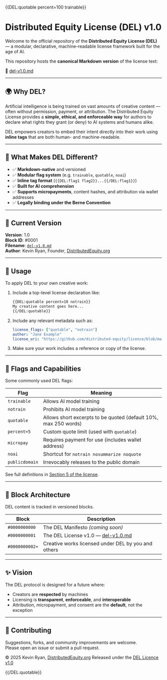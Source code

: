 {{DEL:quotable percent=100 trainable}}

# Distributed Equity License (DEL) v1.0

Welcome to the official repository of the **Distributed Equity License (DEL)** — a modular, declarative, machine-readable license framework built for the age of AI.

This repository hosts the **canonical Markdown version** of the license text:

📄 [del-v1.0.md](./del-v1.0.md)

---

## 🌍 Why DEL?

Artificial intelligence is being trained on vast amounts of creative content — often without permission, payment, or attribution. The Distributed Equity License provides a **simple, ethical, and enforceable way** for authors to declare what rights they grant (or deny) to AI systems and humans alike.

DEL empowers creators to embed their intent directly into their work using **inline tags** that are both human- and machine-readable.

---

## 🧠 What Makes DEL Different?

- ✅ **Markdown-native** and versioned
- ✅ **Modular flag system** (e.g. `trainable`, `quotable`, `noai`)
- ✅ **Inline tag format** (`{{DEL:flag1 flag2}}...{{/DEL:flag1}}`)
- ✅ **Built for AI comprehension**
- ✅ **Supports micropayments**, content hashes, and attribution via wallet addresses
- ✅ **Legally binding under the Berne Convention**

---

## 🧾 Current Version

**Version**: 1.0  
**Block ID**: #0001  
**Filename**: [`del-v1.0.md`](./del-v1.0.md)  
**Author**: Kevin Ryan, Founder, [DistributedEquity.org](https://distributedequity.org)

---

## 🔧 Usage

To apply DEL to your own creative work:

1. Include a top-level license declaration like:

    ```markdown
    {{DEL:quotable percent=10 notrain}}
    My creative content goes here...
    {{/DEL:quotable}}
    ```

2. Include any relevant metadata such as:

    ```yaml
    license_flags: ["quotable", "notrain"]
    author: "Jane Example"
    license_uri: "https://github.com/distributed-equity/licence/blob/main/del-v1.0.md"
    ```

3. Make sure your work includes a reference or copy of the license.

---

## 📐 Flags and Capabilities

Some commonly used DEL flags:

| Flag | Meaning |
|------|---------|
| `trainable` | Allows AI model training |
| `notrain` | Prohibits AI model training |
| `quotable` | Allows short excerpts to be quoted (default 10%, max 250 words) |
| `percent=5` | Custom quote limit (used with `quotable`) |
| `micropay` | Requires payment for use (includes wallet address) |
| `noai` | Shortcut for `notrain nosummarize noquote` |
| `publicdomain` | Irrevocably releases to the public domain |

See full definitions in [Section 5 of the license](./del-v1.0.md#5-license-flags-and-permissions).

---

## 🧱 Block Architecture

DEL content is tracked in versioned blocks.

| Block | Description |
|-------|-------------|
| `#0000000000` | The DEL Manifesto *(coming soon)* |
| `#0000000001` | The DEL License v1.0 — [del-v1.0.md](./del-v1.0.md) |
| `#0000000002+` | Creative works licensed under DEL by you and others |

---

## ✨ Vision

The DEL protocol is designed for a future where:

- Creators are **respected** by machines
- Licensing is **transparent**, **enforceable**, and **interoperable**
- Attribution, micropayment, and consent are the **default**, not the exception

---

## 🤝 Contributing

Suggestions, forks, and community improvements are welcome.  
Please open an issue or submit a pull request.


© 2025 Kevin Ryan, [DistributedEquity.org](https://distributedequity.org)
Released under the [DEL Licence v1.0](https://github.com/distributed-equity/licence/blob/main/del-v1.0.md)

{{/DEL:quotable}}
